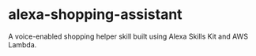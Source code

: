 # alexa-shopping-assistant
A voice-enabled shopping helper skill built using Alexa Skills Kit and AWS Lambda.
